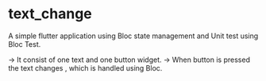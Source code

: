 # text_change

A simple flutter application using Bloc state management and Unit test using Bloc Test.

-> It consist of one text and one button widget.
-> When button is pressed the text changes , which is handled using Bloc.
